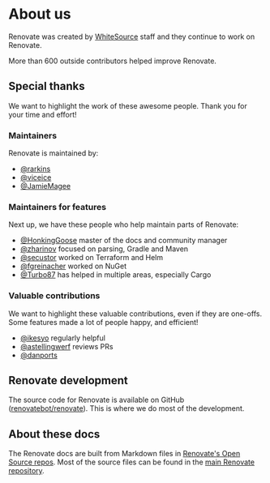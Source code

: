 # About us

Renovate was created by [WhiteSource](https://www.whitesourcesoftware.com/) staff and they continue to work on Renovate.

More than 600 outside contributors helped improve Renovate.

## Special thanks

We want to highlight the work of these awesome people.
Thank you for your time and effort!

### Maintainers

Renovate is maintained by:

- [@rarkins](https://github.com/rarkins)
- [@viceice](https://github.com/viceice)
- [@JamieMagee](https://github.com/JamieMagee)

### Maintainers for features

Next up, we have these people who help maintain parts of Renovate:

- [@HonkingGoose](https://github.com/HonkingGoose) master of the docs and community manager
- [@zharinov](https://github.com/zharinov) focused on parsing, Gradle and Maven
- [@secustor](https://github.com/secustor) worked on Terraform and Helm
- [@fgreinacher](https://github.com/fgreinacher) worked on NuGet
- [@Turbo87](https://github.com/Turbo87) has helped in multiple areas, especially Cargo

### Valuable contributions

We want to highlight these valuable contributions, even if they are one-offs.
Some features made a lot of people happy, and efficient!

- [@ikesyo](https://github.com/ikesyo) regularly helpful
- [@astellingwerf](https://github.com/astellingwerf) reviews PRs
- [@danports](https://github.com/danports)

## Renovate development

The source code for Renovate is available on GitHub ([renovatebot/renovate](https://github.com/renovatebot/renovate)).
This is where we do most of the development.

## About these docs

The Renovate docs are built from Markdown files in [Renovate's Open Source repos](https://github.com/renovatebot/).
Most of the source files can be found in the [main Renovate repository](https://github.com/renovatebot/renovate/tree/main/docs/usage).
